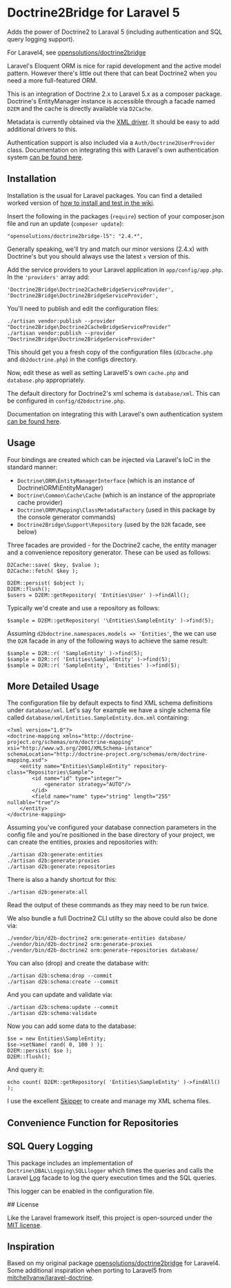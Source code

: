 # Doctrine2Bridge for Laravel 5

Adds the power of Doctrine2 to Laraval 5 (including authentication and SQL query logging support).

For Laravel4, see [opensolutions/doctrine2bridge](https://github.com/opensolutions/doctrine2bridge)

Laravel's Eloquent ORM is nice for rapid development and the active model pattern. However there's little out
there that can beat Doctrine2 when you need a more full-featured ORM.

This is an integration of Doctrine 2.x to Laravel 5.x as a composer package. Doctrine's EntityManager instance is accessible through a facade named `D2EM` and the cache is directly available via `D2Cache`.

Metadata is currently obtained via the [XML driver](http://docs.doctrine-project.org/en/latest/reference/xml-mapping.html). It should be easy to add additional drivers to this.

Authentication support is also included via a `Auth/Doctrine2UserProvider` class. Documentation on integrating this with Laravel's own authentication system [can be found here](https://github.com/opensolutions/doctrine2bridge/wiki/Auth).

## Installation

Installation is the usual for Laravel packages. You can find a detailed worked version of [how to install and test in the wiki](https://github.com/opensolutions/doctrine2bridge-l5/wiki/Install-from-Scratch).

Insert the following in the packages (`require`) section of your composer.json file and run an update (`composer update`):

    "opensolutions/doctrine2bridge-l5": "2.4.*",

Generally speaking, we'll try and match our minor versions (2.4.x) with Doctrine's but you should always use the latest `x` version of this.

Add the service providers to your Laravel application in `app/config/app.php`. In the `'providers'` array add:

    'Doctrine2Bridge\Doctrine2CacheBridgeServiceProvider',
    'Doctrine2Bridge\Doctrine2BridgeServiceProvider',

You'll need to publish and edit the configuration files:

    ./artisan vendor:publish --provider "Doctrine2Bridge\Doctrine2CacheBridgeServiceProvider"
    ./artisan vendor:publish --provider "Doctrine2Bridge\Doctrine2BridgeServiceProvider"

This should get you a fresh copy of the configuration files (`d2bcache.php` and `db2doctrine.php`) in the configs directory.

Now, edit these as well as setting Laravel5's own `cache.php` and `database.php` appropriately.

The default directory for Doctrine2's xml schema is `database/xml`. This can be configured in `config/d2bdoctrine.php`.

Documentation on integrating this with Laravel's own authentication system [can be found here](https://github.com/opensolutions/doctrine2bridge-l5/wiki/Auth).

## Usage

Four bindings are created which can be injected via Laravel's IoC in the standard manner:

 * `Doctrine\ORM\EntityManagerInterface` (which is an instance of Doctrine\ORM\EntityManager)
 * `Doctrine\Common\Cache\Cache` (which is an instance of the appropriate cache provider)
 * `Doctrine\ORM\Mapping\ClassMetadataFactory` (used in this package by the console generator commands)
 * `Doctrine2Bridge\Support\Repository` (used by the `D2R` facade, see below)

Three facades are provided - for the Doctrine2 cache, the entity manager and a convenience repository generator. These can be used as follows:

    D2Cache::save( $key, $value );
    D2Cache::fetch( $key );

    D2EM::persist( $object );
    D2EM::flush();
    $users = D2EM::getRepository( 'Entities\User' )->findAll();

Typically we'd create and use a repository as follows:

    $sample = D2EM::getRepository( '\Entities\SampleEntity' )->find(5);

Assuming `d2bdoctrine.namespaces.models => 'Entities'`, the we can use the `D2R` facade in any of the following ways to achieve the same result:

    $sample = D2R::r( 'SampleEntity' )->find(5);
    $sample = D2R::r( 'Entities\SampleEntity' )->find(5);
    $sample = D2R::r( 'SampleEntity', 'Entities' )->find(5);

## More Detailed Usage

The configuration file by default expects to find XML schema definitions under `database/xml`. Let's say for example we have a single schema file called `database/xml/Entities.SampleEntity.dcm.xml` containing:

    <?xml version="1.0"?>
    <doctrine-mapping xmlns="http://doctrine-project.org/schemas/orm/doctrine-mapping" xsi="http://www.w3.org/2001/XMLSchema-instance" schemaLocation="http://doctrine-project.org/schemas/orm/doctrine-mapping.xsd">
        <entity name="Entities\SampleEntity" repository-class="Repositories\Sample">
            <id name="id" type="integer">
                <generator strategy="AUTO"/>
            </id>
            <field name="name" type="string" length="255" nullable="true"/>
        </entity>
    </doctrine-mapping>

Assuming you've configured your database connection parameters in the config file and you're positioned in the base directory of your project, we can create the entities, proxies and repositories with:

    ./artisan d2b:generate:entities
    ./artisan d2b:generate:proxies
    ./artisan d2b:generate:repositories

There is also a handy shortcut for this:

    ./artisan d2b:generate:all

Read the output of these commands as they may need to be run twice.

We also bundle a full Doctrine2 CLI utilty so the above could also be done via:

    ./vendor/bin/d2b-doctrine2 orm:generate-entities database/
    ./vendor/bin/d2b-doctrine2 orm:generate-proxies
    ./vendor/bin/d2b-doctrine2 orm:generate-repositories database/

You can also (drop) and create the database with:

    ./artisan d2b:schema:drop --commit
    ./artisan d2b:schema:create --commit

And you can update and validate via:

    ./artisan d2b:schema:update --commit
    ./artisan d2b:schema:validate


Now you can add some data to the database:

    $se = new Entities\SampleEntity;
    $se->setName( rand( 0, 100 ) );
    D2EM::persist( $se );
    D2EM::flush();

And query it:

    echo count( D2EM::getRepository( 'Entities\SampleEntity' )->findAll() );

I use the excellent [Skipper](http://www.skipper18.com/) to create and manage my XML schema files.

## Convenience Function for Repositories


## SQL Query Logging

This package includes an implementation of `Doctrine\DBAL\Logging\SQLLlogger` which times the queries and calls the Laravel [Log](http://laravel.com/docs/errors#logging) facade to log the query execution times and the SQL queries.

This logger can be enabled in the configuration file.

## License

Like the Laravel framework itself, this project is open-sourced under the [MIT license](http://opensource.org/licenses/MIT).

## Inspiration

Based on my original package [opensolutions/doctrine2bridge](https://github.com/opensolutions/doctrine2bridge) for Laravel4. Some additional inspiration when porting to Laravel5 from [mitchellvanw/laravel-doctrine](https://github.com/mitchellvanw/laravel-doctrine).
